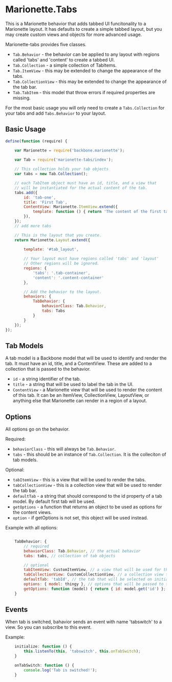# Marionette.Tabs

This is a Marionette behavior that adds tabbed UI funcitonality to a Marionette layout. It has defaults to create a simple tabbed layout, but you may create custom views and objects for more advanced usage.

Marionette-tabs provides five classes.

- `Tab.Behavior` - the behavior can be applied to any layout with regions called 'tabs' and 'content' to create a tabbed UI.
- `Tab.Collection` - a simple collection of TabItems.
- `Tab.ItemView` - this may be extended to change the appearance of the tabs.
- `Tab.CollectionView` - this may be extended to change the appearance of the tab bar.
- `Tab.TabItem` - this model that throw errors if required properties are missing.

For the most basic usage you will only need to create a `Tabs.Collection` for your tabs and add `Tabs.Behavior` to your layout.

## Basic Usage

```javascript
define(function (require) {

	var Marionette = require('backbone.marionette');
	
	var Tab = require('marionette-tabs/index');

	// This collection holds your tab objects
	var tabs = new Tab.Collection();

	// each TabItem object must have an id, title, and a view that 
	// will be instantiated for the actual content of the tab.
	tabs.add({
		id: 'tab-one',
		title: 'First Tab',
		ContentView: Marionette.ItemView.extend({
			template: function () { return 'The content of the first tab!'; }
		}),
	});
	// add more tabs

	// This is the layout that you create.
	return Marionette.Layout.extend({
		
		template: '#tab_layout',

		// Your layout must have regions called 'tabs' and 'layout'
		// Other regions will be ignored.
		regions: {
			'tabs': '.tab-container',
			'content': '.content-container'
		},

		// Add the behavior to the layout.
		behaviors: {
			TabBehavior: {
				behaviorClass: Tab.Behavior,
				tabs: Tabs
			}
		}
	});
});

```

## Tab Models

A tab model is a Backbone model that will be used to identify and render the tab. It must have an id, title, and a ContentView. These are added to a collection that is passed to the behavior.

- `id` - a string identifier of the tab.
- `title` - a string that will be used to label the tab in the UI.
- `ContentView` - a Marionette view that will be used to render the content of this tab. It can be an ItemView, CollectionView, LayoutView, or anything else that Marionette can render in a region of a layout.

## Options

All options go on the behavior.

Required:

- `behaviorClass` - this will always be `Tab.Behavior`.
- `tabs` - this should be an instance of `Tab.Collection`. It is the colleciton of tab models.

Optional:

- `tabItemView` - this is a view that will be used to render the tabs.
- `tabCollectionView` - this is a collection view that will be used to render the tab bar.
- `defaultTab` - a string that should correspond to the id property of a tab model.  By default first tab will be used.
- `getOptions` - a function that returns an object to be used as options for the content views.
- `option` - if getOptions is not set, this object will be used instead.

Example with all options:

```javascript

	TabBehavior: {
		// required
		behaviorClass: Tab.Behavior, // the actual behavior
		tabs: tabs, // collection of tab objects

		// optional
		tabItemView: CustomItemView, // a view that will be used for the tabs.
		tabCollectionView: CustomCollectionView, // a collection view that will be used to render the tabs.
		defaultTab: 'tabId', // the tab that will be selected on initial view.
		options: { model: thingy }, // options that will be passed to the content views.
		getOptions: function (model) { return { id: model.get('id') }; }, // a function that will be called just before the view is created to get the options.
	}

```

## Events

When tab is switched, bahavior sends an event with name 'tabswitch' to a view. So you can subscribe to this event.

Example:

```javascript
    initialize: function () {
        this.listenTo(this, 'tabswitch', this.onTabSwitch);
    }

    onTabSwitch: function () {
        console.log('Tab is switched!');
    }
```
